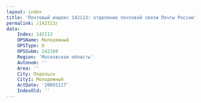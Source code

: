 ```yaml
---
layout: index
title: 'Почтовый индекс 142113: отделение почтовой связи Почты России'
permalink: /142113/
data:
    Index: 142113
    OPSName: Молодежный
    OPSType: О
    OPSSubm: 142169
    Region: 'Московская область'
    Autonom: ''
    Area: ''
    City: Подольск
    City1: Молодежный
    ActDate: '20091117'
    IndexOld: ''
---
```

